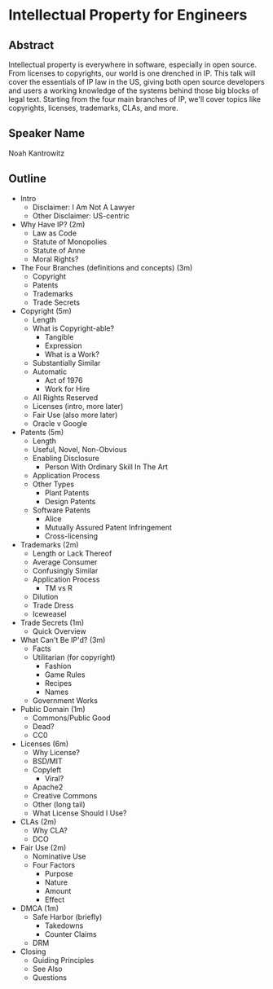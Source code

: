 # Intellectual Property for Engineers

## Abstract

Intellectual property is everywhere in software, especially in open source.
From licenses to copyrights, our world is one drenched in IP. This talk will
cover the essentials of IP law in the US, giving both open source developers
and users a working knowledge of the systems behind those big blocks of legal
text. Starting from the four main branches of IP, we'll cover topics like
copyrights, licenses, trademarks, CLAs, and more.

## Speaker Name

Noah Kantrowitz

## Outline

* Intro
  * Disclaimer: I Am Not A Lawyer
  * Other Disclaimer: US-centric
* Why Have IP? (2m)
  * Law as Code
  * Statute of Monopolies
  * Statute of Anne
  * Moral Rights?
* The Four Branches (definitions and concepts) (3m)
  * Copyright
  * Patents
  * Trademarks
  * Trade Secrets
* Copyright (5m)
  * Length
  * What is Copyright-able?
    * Tangible
    * Expression
    * What is a Work?
  * Substantially Similar
  * Automatic
    * Act of 1976
    * Work for Hire
  * All Rights Reserved
  * Licenses (intro, more later)
  * Fair Use (also more later)
  * Oracle v Google
* Patents (5m)
  * Length
  * Useful, Novel, Non-Obvious
  * Enabling Disclosure
    * Person With Ordinary Skill In The Art
  * Application Process
  * Other Types
    * Plant Patents
    * Design Patents
  * Software Patents
    * Alice
    * Mutually Assured Patent Infringement
    * Cross-licensing
* Trademarks (2m)
  * Length or Lack Thereof
  * Average Consumer
  * Confusingly Similar
  * Application Process
    * TM vs R
  * Dilution
  * Trade Dress
  * Iceweasel
* Trade Secrets (1m)
  * Quick Overview
* What Can't Be IP'd? (3m)
  * Facts
  * Utilitarian (for copyright)
    * Fashion
    * Game Rules
    * Recipes
    * Names
  * Government Works
* Public Domain (1m)
  * Commons/Public Good
  * Dead?
  * CC0
* Licenses (6m)
  * Why License?
  * BSD/MIT
  * Copyleft
    * Viral?
  * Apache2
  * Creative Commons
  * Other (long tail)
  * What License Should I Use?
* CLAs (2m)
  * Why CLA?
  * DCO
* Fair Use (2m)
  * Nominative Use
  * Four Factors
    * Purpose
    * Nature
    * Amount
    * Effect
* DMCA (1m)
  * Safe Harbor (briefly)
    * Takedowns
    * Counter Claims
  * DRM
* Closing
  * Guiding Principles
  * See Also
  * Questions

